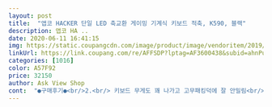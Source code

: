 ```yaml
---
layout: post 
title:  "앱코 HACKER 단일 LED 축교환 게이밍 기계식 키보드 적축, K590, 블랙" 
description: 앱코 HA ..
date: 2020-06-11 16:41:15 
img: https://static.coupangcdn.com/image/product/image/vendoritem/2019/01/02/3901104302/681e8c34-db8d-4a75-bfe8-f4f200c016e3.jpg 
linkUrl: https://link.coupang.com/re/AFFSDP?lptag=AF3600438&subid=ahnPublicAsk&pageKey=125730584&itemId=371627647&vendorItemId=3901104302&traceid=V0-113-ccd550d805ec2e14 
categories: [1016] 
color: A57F92 
price: 32150 
author: Ask View Shop 
cont:  "●구매후기●<br/>2.<br/> 키보드 무게도 꽤 나가고 고무패킹덕에 잘 안밀림<br/>2.<br/> 키캡의 led가 다 안채워지는 곳도 있음<br/>3.<br/> 일반 키  a s d 같은 것과 시프트, 엔터같은 좀 큰 키랑 누를 때 소리가 다름  a s d 는 맑은 소린데 엔터키등은 무거움.<br/><br/>3.<br/> 적축이라서 그런지 막힘없이 잘 내려감<br/>4.<br/> usb선이 엄청 평범함.<br/> (꺾이지만 않으면 괜찮을 듯 함)<br/>4.<br/> 먹히는 키는 없음<br/>5.<br/> 키보드로 소리 조절할 때 Fn키랑 조절하는 키F24가 멀어서 한손으로 하기는 불편함(두 손이면 별 상관없음)<br/>갈색이 기뿜을 떨어트리지 않고 온아하기 까지 하다<br/>갈축을 써보진 않았지만<br/>경박한 청축보단 훨신 조용하고 감미롭다<br/>기계식키보드를 처음 써보는데 사용할 때는 별 나쁜점이 없음.<br/> 근데 단점은 확실히 있음<br/>기기 : 우선 기계식키보드느낌 좋습니다.<br/> 타이핑도 잘 되고 스프링튕구는 소리도 안들리고요.<br/><br/>단점 : led가 다소 약하네요... <br/> 거의 켜진건지 꺼진건지 모를정도입니다(방 내부 불 켜놨을 때)<br/>단점: 1.<br/> 키보드를 조용한 상황에서 눌러보면 스프링 같은 소리가 크게 울림<br/>만족스러운 생각이 더 큽니다.<br/> 소음도 청축대비 적은 적축이라서그런지 좋네요 추천합니다<br/>물청소 하고 후기 남기겠다<br/>배송 : 쿠팡맨답게 엄청 빠릅니다만 박스에 덩그다리 에어캡하나 들어가있습니다.<br/> 있으나마나할듯.<br/>.<br/><br/>상태 : 미개봉 씰 붙어있고 new라고 명시되어있음.<br/><br/>장점 : 가격이 저렴하니까 입문용으로 사용하기에 적합합니다.<br/><br/>장점: 1.<br/> 받침대?키보드 세우는 게 엄청 튼튼함<br/>적축으로 넘어 왔는데<br/>정말로 가능할지는 해봐야 알겟다<br/>청소를 아직 안해봤지만 물청소 가능하다고 하는데<br/>청축보단 훨신 조용하고 정숙하며 거북스럽지 않다<br/>청축쓰다가<br/>" 
---
```

